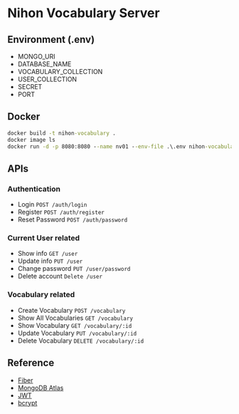 # Nihon Vocabulary Server

## Environment (.env)

- MONGO_URI
- DATABASE_NAME
- VOCABULARY_COLLECTION
- USER_COLLECTION
- SECRET
- PORT

## Docker

```cmd
docker build -t nihon-vocabulary .
docker image ls
docker run -d -p 8080:8080 --name nv01 --env-file .\.env nihon-vocabulary
```

## APIs

### Authentication

- Login `POST /auth/login`
- Register `POST /auth/register`
- Reset Password `POST /auth/password`

### Current User related

- Show info `GET /user`
- Update info `PUT /user`
- Change password `PUT /user/password`
- Delete account `Delete /user`

### Vocabulary related

- Create Vocabulary `POST /vocabulary`
- Show All Vocabularies `GET /vocabulary`
- Show Vocabulary `GET /vocabulary/:id`
- Update Vocabulary `PUT /vocabulary/:id`
- Delete Vocabulary `DELETE /vocabulary/:id`

## Reference

- [Fiber](http://gofiber.io/)
- [MongoDB Atlas](https://www.mongodb.com/atlas/database)
- [JWT](https://github.com/golang-jwt/jwt)
- [bcrypt](https://pkg.go.dev/golang.org/x/crypto/bcrypt)
